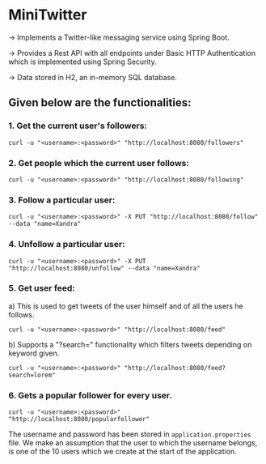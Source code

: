 # MiniTwitter
→ Implements a Twitter-like messaging service using Spring Boot. 

→ Provides a Rest API with all endpoints under Basic HTTP Authentication which is implemented using Spring Security. 

→ Data stored in H2, an in-memory SQL database.

## Given below are the functionalities:

### 1. Get the current user's followers:

    curl -u "<username>:<password>" "http://localhost:8080/followers"

### 2. Get people which the current user follows:

    curl -u "<username>:<password>" "http://localhost:8080/following"
    
### 3. Follow a particular user:

    curl -u "<username>:<password>" -X PUT "http://localhost:8080/follow" --data "name=Xandra"
    
### 4. Unfollow a particular user:

    curl -u "<username>:<password>" -X PUT "http://localhost:8080/unfollow" --data "name=Xandra"
    
### 5. Get user feed:
a) This is used to get tweets of the user himself and of all the users he follows.

    curl -u "<username>:<password>" "http://localhost:8080/feed"
    
b) Supports a "?search=" functionality which filters tweets depending on keyword given.  

    curl -u "<username>:<password>" "http://localhost:8080/feed?search=lorem"
    
### 6. Gets a popular follower for every user.

    curl -u "<username>:<password>" "http://localhost:8080/popularfollower"
    

The username and password has been stored in `application.properties` file. We make an assumption that the user to which the username belongs, is one of the 10 users which we create at the start of the application.      
    
    
